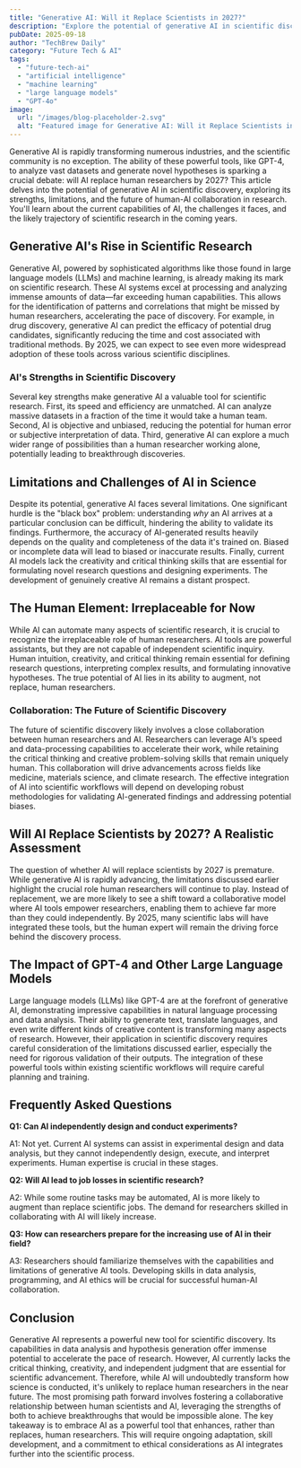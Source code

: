 ```yaml
---
title: "Generative AI: Will it Replace Scientists in 2027?"
description: "Explore the potential of generative AI in scientific discovery.  Learn about the impact of artificial intelligence and machine learning on research. Will AI replace human researchers? Find out now!"
pubDate: 2025-09-18
author: "TechBrew Daily"
category: "Future Tech & AI"
tags:
  - "future-tech-ai"
  - "artificial intelligence"
  - "machine learning"
  - "large language models"
  - "GPT-4o"
image:
  url: "/images/blog-placeholder-2.svg"
  alt: "Featured image for Generative AI: Will it Replace Scientists in 2027?"
---
```


Generative AI is rapidly transforming numerous industries, and the scientific community is no exception.  The ability of these powerful tools, like GPT-4, to analyze vast datasets and generate novel hypotheses is sparking a crucial debate: will AI replace human researchers by 2027? This article delves into the potential of generative AI in scientific discovery, exploring its strengths, limitations, and the future of human-AI collaboration in research.  You'll learn about the current capabilities of AI, the challenges it faces, and the likely trajectory of scientific research in the coming years.


## Generative AI's Rise in Scientific Research

Generative AI, powered by sophisticated algorithms like those found in large language models (LLMs) and machine learning, is already making its mark on scientific research. These AI systems excel at processing and analyzing immense amounts of data—far exceeding human capabilities.  This allows for the identification of patterns and correlations that might be missed by human researchers, accelerating the pace of discovery.  For example, in drug discovery, generative AI can predict the efficacy of potential drug candidates, significantly reducing the time and cost associated with traditional methods.  By 2025, we can expect to see even more widespread adoption of these tools across various scientific disciplines.

### AI's Strengths in Scientific Discovery

Several key strengths make generative AI a valuable tool for scientific research.  First, its speed and efficiency are unmatched.  AI can analyze massive datasets in a fraction of the time it would take a human team. Second, AI is objective and unbiased, reducing the potential for human error or subjective interpretation of data.  Third, generative AI can explore a much wider range of possibilities than a human researcher working alone, potentially leading to breakthrough discoveries.


## Limitations and Challenges of AI in Science

Despite its potential, generative AI faces several limitations.  One significant hurdle is the "black box" problem:  understanding *why* an AI arrives at a particular conclusion can be difficult, hindering the ability to validate its findings.   Furthermore, the accuracy of AI-generated results heavily depends on the quality and completeness of the data it's trained on. Biased or incomplete data will lead to biased or inaccurate results. Finally, current AI models lack the creativity and critical thinking skills that are essential for formulating novel research questions and designing experiments.  The development of genuinely creative AI remains a distant prospect.


## The Human Element: Irreplaceable for Now

While AI can automate many aspects of scientific research, it is crucial to recognize the irreplaceable role of human researchers.  AI tools are powerful assistants, but they are not capable of independent scientific inquiry. Human intuition, creativity, and critical thinking remain essential for defining research questions, interpreting complex results, and formulating innovative hypotheses.  The true potential of AI lies in its ability to augment, not replace, human researchers.

### Collaboration: The Future of Scientific Discovery

The future of scientific discovery likely involves a close collaboration between human researchers and AI.  Researchers can leverage AI’s speed and data-processing capabilities to accelerate their work, while retaining the critical thinking and creative problem-solving skills that remain uniquely human.  This collaboration will drive advancements across fields like medicine, materials science, and climate research.  The effective integration of AI into scientific workflows will depend on developing robust methodologies for validating AI-generated findings and addressing potential biases.

## Will AI Replace Scientists by 2027? A Realistic Assessment

The question of whether AI will replace scientists by 2027 is premature. While generative AI is rapidly advancing, the limitations discussed earlier highlight the crucial role human researchers will continue to play.  Instead of replacement, we are more likely to see a shift toward a collaborative model where AI tools empower researchers, enabling them to achieve far more than they could independently. By 2025, many scientific labs will have integrated these tools, but the human expert will remain the driving force behind the discovery process.

## The Impact of GPT-4 and Other Large Language Models

Large language models (LLMs) like GPT-4 are at the forefront of generative AI, demonstrating impressive capabilities in natural language processing and data analysis. Their ability to generate text, translate languages, and even write different kinds of creative content is transforming many aspects of research.  However, their application in scientific discovery requires careful consideration of the limitations discussed earlier, especially the need for rigorous validation of their outputs.  The integration of these powerful tools within existing scientific workflows will require careful planning and training.


## Frequently Asked Questions

**Q1: Can AI independently design and conduct experiments?**

A1: Not yet.  Current AI systems can assist in experimental design and data analysis, but they cannot independently design, execute, and interpret experiments.  Human expertise is crucial in these stages.

**Q2: Will AI lead to job losses in scientific research?**

A2:  While some routine tasks may be automated, AI is more likely to augment than replace scientific jobs.  The demand for researchers skilled in collaborating with AI will likely increase.

**Q3: How can researchers prepare for the increasing use of AI in their field?**

A3:  Researchers should familiarize themselves with the capabilities and limitations of generative AI tools.  Developing skills in data analysis, programming, and AI ethics will be crucial for successful human-AI collaboration.


## Conclusion

Generative AI represents a powerful new tool for scientific discovery.  Its capabilities in data analysis and hypothesis generation offer immense potential to accelerate the pace of research.  However,  AI currently lacks the critical thinking, creativity, and independent judgment that are essential for scientific advancement.  Therefore, while AI will undoubtedly transform how science is conducted,  it's unlikely to replace human researchers in the near future.  The most promising path forward involves fostering a collaborative relationship between human scientists and AI, leveraging the strengths of both to achieve breakthroughs that would be impossible alone.  The key takeaway is to embrace AI as a powerful tool that enhances, rather than replaces, human researchers. This will require ongoing adaptation, skill development, and a commitment to ethical considerations as AI integrates further into the scientific process.